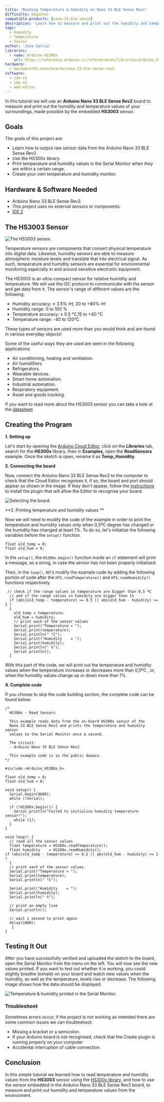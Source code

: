 ```yaml
---
title: 'Reading Temperature & Humidity on Nano 33 BLE Sense Rev2'
difficulty: beginner
compatible-products: [nano-33-ble-sense]
description: 'Learn how to measure and print out the humidity and temperature values of your surroundings using the Nano 33 BLE Sense Rev2'
tags:
  - Humidity
  - Temperature
  - Sensor
author: 'Jose Garcia'
libraries: 
  - name: Arduino H2300x
    url: https://reference.arduino.cc/reference/en/libraries/arduino_hs300x/
hardware:
  - hardware/03.nano/boards/nano-33-ble-sense-rev2
software:
  - ide-v1
  - ide-v2
  - web-editor
---
```


In this tutorial we will use an **Arduino Nano 33 BLE Sense Rev2** board to measure and print out the humidity and temperature values of your surroundings, made possible by the embedded **HS3003** sensor. 


## Goals
The goals of this project are:
- Learn how to output raw sensor data from the Arduino Nano 33 BLE Sense Rev2.
- Use the HS300x library.
- Print temperature and humidity values in the Serial Monitor when they are within a certain range. 
- Create your own temperature and humidity monitor.



## Hardware & Software Needed
* Arduino Nano 33 BLE Sense Rev2.
* This project uses no external sensors or components. 
* [IDE 2](https://www.arduino.cc/en/software#future-version-of-the-arduino-ide)



## The HS3003 Sensor 

![The HS3003 sensor.](assets/nano33BS*01*temp_sensor.png)

Temperature sensors are components that convert physical temperature into digital data. Likewise, humidity sensors are able to measure atmospheric moisture levels and translate that into electrical signal. As such, temperature and humidity sensors are essential for environmental monitoring especially in and around sensitive electronic equipment.

The HS3003 is an ultra-compact sensor for relative humidity and temperature. We will use the I2C protocol to communicate with the sensor and get data from it. The sensor's range of different values are the following:

- Humidity accuracy: ± 3.5% rH, 20 to +80% rH
- Humidity range: 0 to 100 %
- Temperature accuracy: ± 0.5 °C,15 to +40 °C
- Temperature range: -40 to 120°C

These types of sensors are used more than you would think and are found in various everyday objects! 

Some of the useful ways they are used are seen in the following applications:
- Air conditioning, heating and ventilation.
- Air humidifiers.
- Refrigerators.
- Wearable devices.
- Smart home automation.
- Industrial automation.
- Respiratory equipment.
- Asset and goods tracking.


If you want to read more about the HS3003 sensor you can take a look at the [datasheet](/resources/datasheets/REN*HS300x-Datasheet*DST.pdf)



## Creating the Program 

**1. Setting up**

Let's start by opening the [Arduino Cloud Editor](https://create.arduino.cc/editor), click on the **Libraries** tab, search for the **HS300x** library, then in **Examples**, open the **ReadSensors** example. Once the sketch is open, rename it as **Temp_Humidity**. 

**2. Connecting the board**

Now, connect the Arduino Nano 33 BLE Sense Rev2 to the computer to check that the Cloud Editor recognises it, if so, the  board and port should appear as shown in the image. If they don't appear, follow the [instructions](https://create.arduino.cc/getting-started/plugin/welcome) to install the plugin that will allow the Editor to recognise your board.

![Selecting the board.](assets/nano33BS*01*board_port.png)


**3. Printing temperature and humidity values **

Now we will need to modify the code of the example in order to print the temperature and humidity values only when 0,5ºC degree has changed or the humidity has changed at least 1%. To do so, let's initialize the following variables before the `setup()` function.

```arduino
float old_temp = 0;
float old_hum = 0; 
```

In the `setup()`, the  `HS300x.begin()` function inside an `if` statement will print a message, as a string, in case the sensor has not been properly initialized. 

Then, in the `loop()`, let's modify the example code by adding the following portion of code after the `HTS.readTemperature()` and `HTS.readHumidity()` functions respectively.

```arduino
 // check if the range values in temperature are bigger than 0,5 ºC
  // and if the range values in humidity are bigger than 1%
  if (abs(old_temp - temperature) >= 0.5 || abs(old_hum - humidity) >= 1 )
  {
    old_temp = temperature;
    old_hum = humidity; 
    // print each of the sensor values
    Serial.print("Temperature = ");
    Serial.print(temperature);
    Serial.println(" °C");
    Serial.print("Humidity    = ");
    Serial.print(humidity);
    Serial.println(" %");
    Serial.println();
  }
```

With this part of the code, we will print out the temperature and humidity values when the temperature increases or decreases more than 0,5ºC , or, when the humidity values change up or down more than 1%.

**4. Complete code**

If you choose to skip the code building section, the complete code can be found below:

```arduino
/*
  HS300x - Read Sensors

  This example reads data from the on-board HS300x sensor of the
  Nano 33 BLE Sense Rev2 and prints the temperature and humidity sensor
  values to the Serial Monitor once a second.

  The circuit:
  - Arduino Nano 33 BLE Sense Rev2

  This example code is in the public domain.
*/

#include <Arduino_HS300x.h>

float old_temp = 0;
float old_hum = 0;

void setup() {
  Serial.begin(9600);
  while (!Serial);

  if (!HS300x.begin()) {
    Serial.println("Failed to initialize humidity temperature sensor!");
    while (1);
  }
}

void loop() {
  // read all the sensor values
  float temperature = HS300x.readTemperature();
  float humidity    = HS300x.readHumidity();
if (abs(old_temp - temperature) >= 0.5 || abs(old_hum - humidity) >= 1 )
  {
  // print each of the sensor values
  Serial.print("Temperature = ");
  Serial.print(temperature);
  Serial.println(" °C");

  Serial.print("Humidity    = ");
  Serial.print(humidity);
  Serial.println(" %");

  // print an empty line
  Serial.println();

  // wait 1 second to print again
  delay(1000);
   }
}

```



## Testing It Out

After you have successfully verified and uploaded the sketch to the board, open the Serial Monitor from the menu on the left. You will now see the new values printed. If you want to test out whether it is working, you could slightly breathe (exhale) on your board and watch new values when the humidity, as well as the temperature, levels rise or decrease. The following image shows how the data should be displayed.

![Temperature & humidity printed in the Serial Monitor.](assets/nano33BS*01*printing_values.png)


### Troubleshoot 

Sometimes errors occur, if the project is not working as intended there are some common issues we can troubleshoot:
- Missing a bracket or a semicolon.
- If your Arduino board is not recognised, check that the Create plugin is running properly on your computer
- Accidental interruption of cable connection.


## Conclusion

In this simple tutorial we learned how to read temperature and humidity values from the  **HS3003** sensor using the [HS300x library](https://reference.arduino.cc/reference/en/libraries/arduino_hs300x/), and how to use the sensor embedded in the Arduino Nano 33 BLE Sense Rev2 board, to measure and print out humidity and temperature values from the environment.

